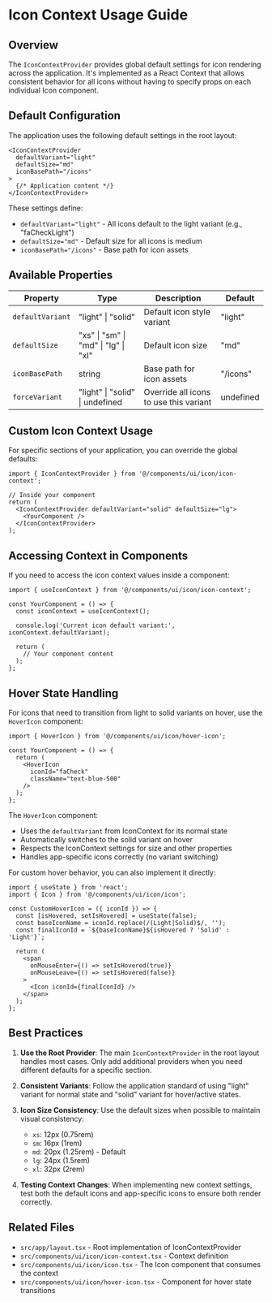 # Icon Context Usage Guide

## Overview
The `IconContextProvider` provides global default settings for icon rendering across the application. It's implemented as a React Context that allows consistent behavior for all icons without having to specify props on each individual Icon component.

## Default Configuration
The application uses the following default settings in the root layout:

```tsx
<IconContextProvider 
  defaultVariant="light" 
  defaultSize="md"
  iconBasePath="/icons"
>
  {/* Application content */}
</IconContextProvider>
```

These settings define:
- `defaultVariant="light"` - All icons default to the light variant (e.g., "faCheckLight")
- `defaultSize="md"` - Default size for all icons is medium
- `iconBasePath="/icons"` - Base path for icon assets

## Available Properties

| Property | Type | Description | Default |
|----------|------|-------------|---------|
| `defaultVariant` | "light" \| "solid" | Default icon style variant | "light" |
| `defaultSize` | "xs" \| "sm" \| "md" \| "lg" \| "xl" | Default icon size | "md" |
| `iconBasePath` | string | Base path for icon assets | "/icons" |
| `forceVariant` | "light" \| "solid" \| undefined | Override all icons to use this variant | undefined |

## Custom Icon Context Usage

For specific sections of your application, you can override the global defaults:

```tsx
import { IconContextProvider } from '@/components/ui/icon/icon-context';

// Inside your component
return (
  <IconContextProvider defaultVariant="solid" defaultSize="lg">
    <YourComponent />
  </IconContextProvider>
);
```

## Accessing Context in Components

If you need to access the icon context values inside a component:

```tsx
import { useIconContext } from '@/components/ui/icon/icon-context';

const YourComponent = () => {
  const iconContext = useIconContext();
  
  console.log('Current icon default variant:', iconContext.defaultVariant);
  
  return (
    // Your component content
  );
};
```

## Hover State Handling

For icons that need to transition from light to solid variants on hover, use the `HoverIcon` component:

```tsx
import { HoverIcon } from '@/components/ui/icon/hover-icon';

const YourComponent = () => {
  return (
    <HoverIcon 
      iconId="faCheck" 
      className="text-blue-500" 
    />
  );
};
```

The `HoverIcon` component:
- Uses the `defaultVariant` from IconContext for its normal state
- Automatically switches to the solid variant on hover
- Respects the IconContext settings for size and other properties
- Handles app-specific icons correctly (no variant switching)

For custom hover behavior, you can also implement it directly:

```tsx
import { useState } from 'react';
import { Icon } from '@/components/ui/icon/icon';

const CustomHoverIcon = ({ iconId }) => {
  const [isHovered, setIsHovered] = useState(false);
  const baseIconName = iconId.replace(/(Light|Solid)$/, '');
  const finalIconId = `${baseIconName}${isHovered ? 'Solid' : 'Light'}`;
  
  return (
    <span
      onMouseEnter={() => setIsHovered(true)}
      onMouseLeave={() => setIsHovered(false)}
    >
      <Icon iconId={finalIconId} />
    </span>
  );
};
```

## Best Practices

1. **Use the Root Provider**: The main `IconContextProvider` in the root layout handles most cases. Only add additional providers when you need different defaults for a specific section.

2. **Consistent Variants**: Follow the application standard of using "light" variant for normal state and "solid" variant for hover/active states.

3. **Icon Size Consistency**: Use the default sizes when possible to maintain visual consistency:
   - `xs`: 12px (0.75rem)
   - `sm`: 16px (1rem)
   - `md`: 20px (1.25rem) - Default
   - `lg`: 24px (1.5rem)
   - `xl`: 32px (2rem)

4. **Testing Context Changes**: When implementing new context settings, test both the default icons and app-specific icons to ensure both render correctly.

## Related Files

- `src/app/layout.tsx` - Root implementation of IconContextProvider
- `src/components/ui/icon/icon-context.tsx` - Context definition
- `src/components/ui/icon/icon.tsx` - The Icon component that consumes the context
- `src/components/ui/icon/hover-icon.tsx` - Component for hover state transitions 